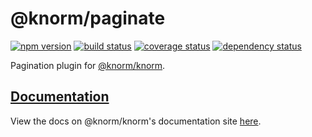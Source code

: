 # @knorm/paginate

[![npm version](https://badge.fury.io/js/%40knorm%2Fpaginate.svg)](https://badge.fury.io/js/%40knorm%2Fpaginate)
[![build status](https://travis-ci.org/knorm/paginate.svg?branch=master)](https://travis-ci.org/knorm/paginate)
[![coverage status](https://coveralls.io/repos/github/knorm/paginate/badge.svg?branch=master)](https://coveralls.io/github/knorm/paginate?branch=master)
[![dependency status](https://david-dm.org/knorm/paginate.svg)](https://david-dm.org/joelmukuthu/@knorm/paginate)

Pagination plugin for
[@knorm/knorm](https://www.npmjs.com/package/@knorm/knorm).

## [Documentation](https://knorm.netlify.com/plugins/paginate.html)

View the docs on @knorm/knorm's documentation site
[here](https://knorm.netlify.com/plugins/paginate.html).
